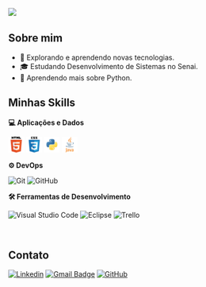![](https://komarev.com/ghpvc/?username=CarlossgLuz&color=006bed)

## Sobre mim

- 🤔 Explorando e aprendendo novas tecnologias.
- 🎓 Estudando Desenvolvimento de Sistemas no Senai.
- 🌱 Aprendendo mais sobre Python.

## Minhas Skills

**💻 Aplicações e Dados**

<code><img height="32" src="https://raw.githubusercontent.com/github/explore/80688e429a7d4ef2fca1e82350fe8e3517d3494d/topics/html/html.png" alt="HTML5"/></code>
<code><img height="32" src="https://raw.githubusercontent.com/github/explore/80688e429a7d4ef2fca1e82350fe8e3517d3494d/topics/css/css.png" alt="CSS"/></code>
<code><img height="32" src="https://raw.githubusercontent.com/github/explore/80688e429a7d4ef2fca1e82350fe8e3517d3494d/topics/python/python.png" alt="PYTHON"/></code>
<code><img height="32" src="https://raw.githubusercontent.com/github/explore/80688e429a7d4ef2fca1e82350fe8e3517d3494d/topics/java/java.png" alt="PYTHON"/></code>

**⚙ DevOps**

![Git](https://img.shields.io/badge/-Git-333333?style=flat&logo=git)
![GitHub](https://img.shields.io/badge/-GitHub-333333?style=flat&logo=github)

**🛠 Ferramentas de Desenvolvimento**

![Visual Studio Code](https://img.shields.io/badge/-Visual%20Studio%20Code-333333?style=flat&logo=visual-studio-code&logoColor=007ACC)
![Eclipse](https://img.shields.io/badge/-Eclipse-333333?style=flat&logo=eclipse-ide&logoColor=2C2255)
![Trello](https://img.shields.io/badge/-Trello-333333?style=flat&logo=trello&logoColor=007ACC)

<br/>

## Contato

[![Linkedin](https://img.shields.io/badge/-Carlos-blue?style=flat-square&logo=Linkedin&logoColor=white&link=https://www.linkedin.com/in/carlos-gabriel-gomes-luz-0318862a0/)](https://www.linkedin.com/in/carlos-gabriel-gomes-luz-0318862a0/)
[![Gmail Badge](https://img.shields.io/badge/-carlosgabriel.contato2007@gmail.com-006bed?style=flat-square&logo=Gmail&logoColor=white&link=mailto:carlosgabriel.contato2007@gmail.com)](mailto:carlosgabriel.contato2007@gmail.com)
[![GitHub](https://img.shields.io/github/followers/CarlossgLuz?label=follow&style=social)](https://github.com/CarlossgLuz)
